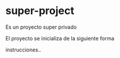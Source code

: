 # super-project
Es un proyecto super privado

El proyecto se inicializa de la siguiente forma

instrucciones..
